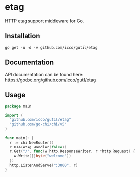 # etag

HTTP etag support middleware for Go.

## Installation

```
go get -u -d -v github.com/icco/gutil/etag
```

## Documentation

API documentation can be found here: https://godoc.org/github.com/icco/gutil/etag

## Usage

```go
package main

import (
  "github.com/icco/gutil/etag"
  "github.com/go-chi/chi/v5"
)

func main() {
  r := chi.NewRouter()
  r.Use(etag.Handler(false))
  r.Get("/", func(w http.ResponseWriter, r *http.Request) {
    w.Write([]byte("welcome"))
  })
  http.ListenAndServe(":3000", r)
}
```

